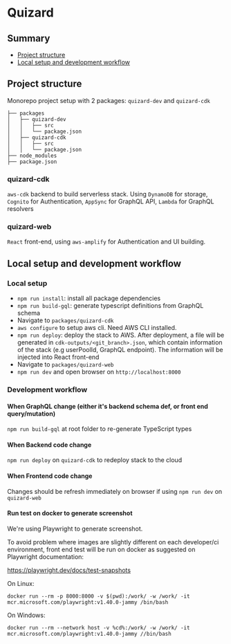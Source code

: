 # Quizard

## Summary

* [Project structure](#project-structure)
* [Local setup and development workflow](#local-setup-and-development-workflow)

## Project structure
Monorepo project setup with 2 packages: `quizard-dev` and `quizard-cdk`
```
├── packages
│   ├── quizard-dev
│   │   ├── src
│   │   └── package.json
│   ├── quizard-cdk
│   │   ├── src
│   │   └── package.json
├── node_modules
├── package.json
```

### quizard-cdk
`aws-cdk` backend to build serverless stack. 
Using `DynamoDB` for storage, `Cognito` for Authentication, `AppSync` for GraphQL API, `Lambda` for GraphQL resolvers

### quizard-web
`React` front-end, using `aws-amplify` for Authentication and UI building.

## Local setup and development workflow

### Local setup

* `npm run install`: install all package dependencies
* `npm run build-gql`: generate typescript definitions from GraphQL schema
* Navigate to `packages/quizard-cdk`
* `aws configure` to setup aws cli. Need AWS CLI installed.
* `npm run deploy`: deploy the stack to AWS. After deployment, a file will be generated in `cdk-outputs/<git_branch>.json`,
which contain information of the stack (e.g userPoolId, GraphQL endpoint). The information will be injected into React front-end
* Navigate to `packages/quizard-web`
* `npm run dev` and open browser on `http://localhost:8000`

### Development workflow

#### When GraphQL change (either it's backend schema def, or front end query/mutation)

`npm run build-gql` at root folder to re-generate TypeScript types

#### When Backend code change
`npm run deploy` on `quizard-cdk` to redeploy stack to the cloud

#### When Frontend code change
Changes should be refresh immediately on browser if using `npm run dev` on `quizard-web`

#### Run test on docker to generate screenshot
We're using Playwright to generate screenshot. 

To avoid problem where images are slightly different on each developer/ci environment, front end test will be run on docker as suggested on Playwright documentation: 

https://playwright.dev/docs/test-snapshots

On Linux:

`docker run --rm -p 8000:8000 -v $(pwd):/work/ -w /work/ -it mcr.microsoft.com/playwright:v1.40.0-jammy /bin/bash`

On Windows:

`docker run --rm --network host -v %cd%:/work/ -w /work/ -it mcr.microsoft.com/playwright:v1.40.0-jammy //bin/bash`